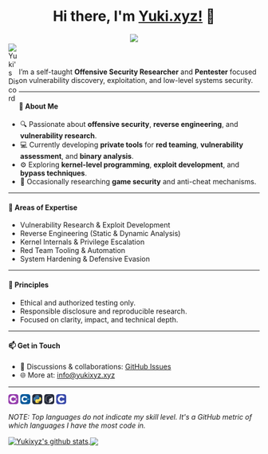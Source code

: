 <div align="center">
  <h1>Hi there, I'm <a href="https://yuki.xyz">Yuki.xyz!</a> 👋</h1>
  <img src="bc805a2b5dee6870952628318290b3dd.gif" width="600" />
</div>

<a href="https://discord.gg/yukiwtf">
  <img align="left" alt="Yuki's Discord" width="21px" src="https://raw.githubusercontent.com/anuraghazra/anuraghazra/master/assets/discord-round.svg" />
</a>  

<br />
<br />

I’m a self-taught **Offensive Security Researcher** and **Pentester** focused on vulnerability discovery, exploitation, and low-level systems security.

---

#### 🧠 About Me
- 🔍 Passionate about **offensive security**, **reverse engineering**, and **vulnerability research**.  
- 💻 Currently developing **private tools** for **red teaming**, **vulnerability assessment**, and **binary analysis**.  
- ⚙️ Exploring **kernel-level programming**, **exploit development**, and **bypass techniques**.  
- 🧩 Occasionally researching **game security** and anti-cheat mechanisms.  

---

#### 🧰 Areas of Expertise
- Vulnerability Research & Exploit Development  
- Reverse Engineering (Static & Dynamic Analysis)  
- Kernel Internals & Privilege Escalation  
- Red Team Tooling & Automation  
- System Hardening & Defensive Evasion  

---

#### 📜 Principles
- Ethical and authorized testing only.  
- Responsible disclosure and reproducible research.  
- Focused on clarity, impact, and technical depth.  

---

#### 📫 Get in Touch
- 💬 Discussions & collaborations: [GitHub Issues](https://github.com/yuki.xyz/yuki.xyz/issues)  
- 🌐 More at: [info@yukixyz.xyz](https://github.com/yuki.xyz)

---

<code><img height="20" src="https://github.com/tandpfun/skill-icons/blob/main/icons/CS.svg"></code>
<code><img height="20" src="https://github.com/tandpfun/skill-icons/blob/main/icons/CPP.svg"></code>
<code><img height="20" src="https://github.com/tandpfun/skill-icons/blob/main/icons/Python-Dark.svg"></code>
<code><img height="20" src="https://github.com/tandpfun/skill-icons/blob/main/icons/Bash-Dark.svg"></code>
<code><img height="20" src="https://github.com/tandpfun/skill-icons/blob/main/icons/C.svg"></code>

*NOTE: Top languages do not indicate my skill level. It's a GitHub metric of which languages I have the most code in.*

<a href="https://github.com/yukixyz/github-readme-stats">
  <img align="center" src="https://github-readme-stats.vercel.app/api?username=yukixyz&show_icons=true&include_all_commits=true&theme=material-palenight" alt="Yukixyz's github stats" />
</a>
<a href="https://github.com/yukixyz/github-readme-stats">
  <img align="center" src="https://github-readme-stats.vercel.app/api/top-langs/?username=yukixyz&layout=compact&theme=material-palenight" />
</a>
